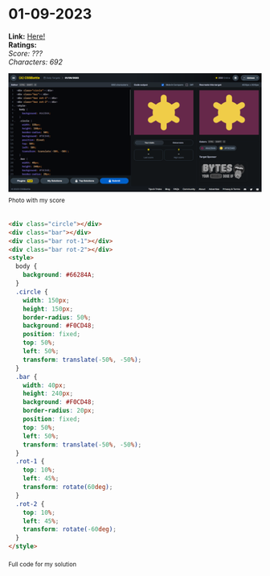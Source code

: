 # 01-09-2023

**Link:** [Here!](https://cssbattle.dev/play/ievuaTR69rtFGRJjeqZn)
<br>
**Ratings:**
<br>
*Score: ???*
<br>
*Characters: 692*

![01-09-2023](/daily-targets/01-09-2023/01-09-2023-solution.png)
<sub>Photo with my score</sub>
<br>
<br>

```html
<div class="circle"></div>
<div class="bar"></div>
<div class="bar rot-1"></div>
<div class="bar rot-2"></div>
<style>
  body {
    background: #66284A;
  }
  .circle {
    width: 150px;
    height: 150px;
    border-radius: 50%;
    background: #F0CD48;
    position: fixed;
    top: 50%;
    left: 50%;
    transform: translate(-50%, -50%);
  }
  .bar {
    width: 40px;
    height: 240px;
    background: #F0CD48;
    border-radius: 20px;
    position: fixed;
    top: 50%;
    left: 50%;
    transform: translate(-50%, -50%);
  }
  .rot-1 {
    top: 10%;
    left: 45%;
    transform: rotate(60deg);
  }
  .rot-2 {
    top: 10%;
    left: 45%;
    transform: rotate(-60deg);
  }
</style>
```
<sub>Full code for my solution</sub>
